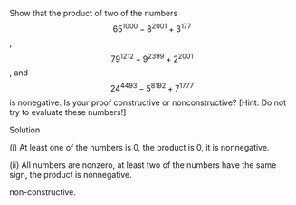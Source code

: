 Show that the product of two of the numbers $$65^{1000} - 8^{2001} + 3^{177}$$, $$79^{1212} - 9^{2399} + 2^{2001}$$, and $$24^{4493} - 5^{8192} + 7^{1777}$$ is nonegative. Is your proof constructive or nonconstructive? [Hint: Do not try to evaluate these numbers!]

Solution

(i) At least one of the numbers is 0, the product is 0, it is nonnegative.

(ii) All numbers are nonzero, at least two of the numbers have the same sign, the product is nonnegative.

non-constructive.